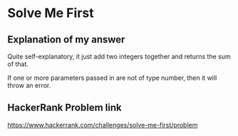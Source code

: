 # Solve Me First

## Explanation of my answer

Quite self-explanatory, it just add two integers together and returns the sum
of that.

If one or more parameters passed in are not of type number, then it will throw
an error.

## HackerRank Problem link

https://www.hackerrank.com/challenges/solve-me-first/problem
